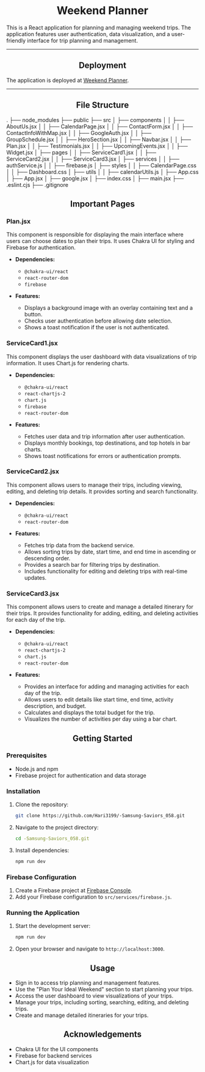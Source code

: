 <h1 align="center">Weekend Planner</h1>

This is a React application for planning and managing weekend trips. The application features user authentication, data visualization, and a user-friendly interface for trip planning and management.

---
<h2 align="center">Deployment</h1>

The application is deployed at [Weekend Planner](https://my-weekend-planner.netlify.app/).

---
<h2 align="center">File Structure</h1>

.
├── node_modules
├── public
├── src
│ ├── components
│ │ ├── AboutUs.jsx
│ │ ├── CalendarPage.jsx
│ │ ├── ContactForm.jsx
│ │ ├── ContactInfoWithMap.jsx
│ │ ├── GoogleAuth.jsx
│ │ ├── GroupSchedule.jsx
│ │ ├── HeroSection.jsx
│ │ ├── Navbar.jsx
│ │ ├── Plan.jsx
│ │ ├── Testimonials.jsx
│ │ ├── UpcomingEvents.jsx
│ │ ├── Widget.jsx
│ ├── pages
│ │ ├── ServiceCard1.jsx
│ │ ├── ServiceCard2.jsx
│ │ ├── ServiceCard3.jsx
│ ├── services
│ │ ├── authService.js
│ │ ├── firebase.js
│ ├── styles
│ │ ├── CalendarPage.css
│ │ ├── Dashboard.css
│ ├── utils
│ │ ├── calendarUtils.js
│ ├── App.css
│ ├── App.jsx
│ ├── google.jsx
│ ├── index.css
│ ├── main.jsx
├── .eslint.cjs
├── .gitignore

<h2 align="center">Important Pages</h1>

### Plan.jsx

This component is responsible for displaying the main interface where users can choose dates to plan their trips. It uses Chakra UI for styling and Firebase for authentication.

- **Dependencies:**
  - `@chakra-ui/react`
  - `react-router-dom`
  - `firebase`

- **Features:**
  - Displays a background image with an overlay containing text and a button.
  - Checks user authentication before allowing date selection.
  - Shows a toast notification if the user is not authenticated.

### ServiceCard1.jsx

This component displays the user dashboard with data visualizations of trip information. It uses Chart.js for rendering charts.

- **Dependencies:**
  - `@chakra-ui/react`
  - `react-chartjs-2`
  - `chart.js`
  - `firebase`
  - `react-router-dom`

- **Features:**
  - Fetches user data and trip information after user authentication.
  - Displays monthly bookings, top destinations, and top hotels in bar charts.
  - Shows toast notifications for errors or authentication prompts.

### ServiceCard2.jsx

This component allows users to manage their trips, including viewing, editing, and deleting trip details. It provides sorting and search functionality.

- **Dependencies:**
  - `@chakra-ui/react`
  - `react-router-dom`

- **Features:**
  - Fetches trip data from the backend service.
  - Allows sorting trips by date, start time, and end time in ascending or descending order.
  - Provides a search bar for filtering trips by destination.
  - Includes functionality for editing and deleting trips with real-time updates.

### ServiceCard3.jsx

This component allows users to create and manage a detailed itinerary for their trips. It provides functionality for adding, editing, and deleting activities for each day of the trip.

- **Dependencies:**
  - `@chakra-ui/react`
  - `react-chartjs-2`
  - `chart.js`
  - `react-router-dom`

- **Features:**
  - Provides an interface for adding and managing activities for each day of the trip.
  - Allows users to edit details like start time, end time, activity description, and budget.
  - Calculates and displays the total budget for the trip.
  - Visualizes the number of activities per day using a bar chart.

<h2 align="center"> Getting Started</h1>

### Prerequisites

- Node.js and npm
- Firebase project for authentication and data storage

### Installation

1. Clone the repository:
    ```bash
    git clone https://github.com/Hari3199/-Samsung-Saviors_058.git
    ```
2. Navigate to the project directory:
    ```bash
    cd -Samsung-Saviors_058.git
    ```
3. Install dependencies:
    ```bash
    npm run dev
    ```

### Firebase Configuration

1. Create a Firebase project at [Firebase Console](https://console.firebase.google.com/).
2. Add your Firebase configuration to `src/services/firebase.js`.

### Running the Application

1. Start the development server:
    ```bash
    npm run dev
    ```

2. Open your browser and navigate to `http://localhost:3000`.

<h2 align="center">Usage</h1>

- Sign in to access trip planning and management features.
- Use the "Plan Your Ideal Weekend" section to start planning your trips.
- Access the user dashboard to view visualizations of your trips.
- Manage your trips, including sorting, searching, editing, and deleting trips.
- Create and manage detailed itineraries for your trips.


<h2 align="center">Acknowledgements</h1>

- Chakra UI for the UI components
- Firebase for backend services
- Chart.js for data visualization

